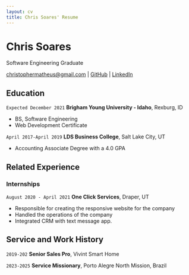 ```yaml
---
layout: cv
title: Chris Soares' Resume
---
```

# Chris Soares
Software Engineering Graduate

<div id="webaddress">
<a href="christophermatheus@gmail.com">christophermatheus@gmail.com</a>
| <a href="https://github.com/chrissoares26">GitHub</a>
| <a href="https://www.linkedin.com/in/chrissoares26/">LinkedIn</a>
</div>

<!-- https://www.monique.tech/the-art-of-markdown -->

## Education

`Expected December 2021`
__Brigham Young University - Idaho__, Rexburg, ID

- BS, Software Engineering
- Web Development Certificate

`April 2017-April 2019`
__LDS Business College__, Salt Lake City, UT

- Accounting Associate Degree with a 4.0 GPA


## Related Experience

### Internships

`August 2020 - April 2021`
__One Click Services__, Draper, UT

- Responsible for creating the responsive website for the company
- Handled the operations of the company
- Integrated CRM with text message app.


## Service and Work History

`2019-202`
__Senior Sales Pro__, Vivint Smart Home


`2023-2025`
__Service Missionary__, Porto Alegre North Mission, Brazil



<!-- ### Footer

Last updated: Apr 2021 -->


